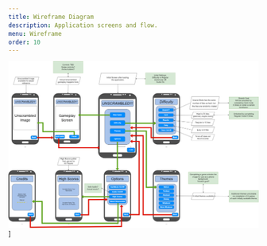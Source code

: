```yaml
---
title: Wireframe Diagram
description: Application screens and flow.
menu: Wireframe
order: 10
---
```


[![Wireframe diagram](image/wireframe.png)](pdf/wireframe.pdf)]